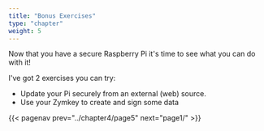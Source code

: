 ```yaml
---
title: "Bonus Exercises"
type: "chapter"
weight: 5
---
```


Now that you have a secure Raspberry Pi it's time to see what you can do with it!

I've got 2 exercises you can try:
- Update your Pi securely from an external (web) source.
- Use your Zymkey to create and sign some data

{{< pagenav prev="../chapter4/page5" next="page1/" >}}